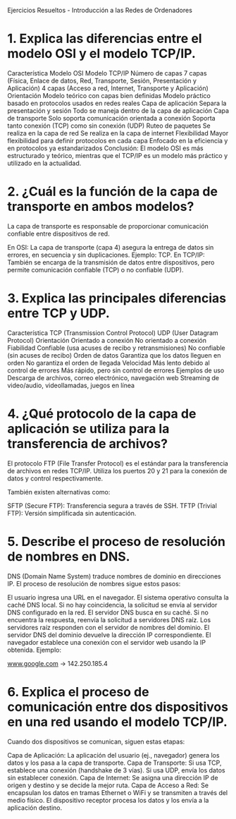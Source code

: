 Ejercicios Resueltos - Introducción a las Redes de Ordenadores

# 1. Explica las diferencias entre el modelo OSI y el modelo TCP/IP.
Característica	Modelo OSI	Modelo TCP/IP
Número de capas	7 capas (Física, Enlace de datos, Red, Transporte, Sesión, Presentación y Aplicación)	4 capas (Acceso a red, Internet, Transporte y Aplicación)
Orientación	Modelo teórico con capas bien definidas	Modelo práctico basado en protocolos usados en redes reales
Capa de aplicación	Separa la presentación y sesión	Todo se maneja dentro de la capa de aplicación
Capa de transporte	Solo soporta comunicación orientada a conexión	Soporta tanto conexión (TCP) como sin conexión (UDP)
Ruteo de paquetes	Se realiza en la capa de red	Se realiza en la capa de internet
Flexibilidad	Mayor flexibilidad para definir protocolos en cada capa	Enfocado en la eficiencia y en protocolos ya estandarizados
Conclusión: El modelo OSI es más estructurado y teórico, mientras que el TCP/IP es un modelo más práctico y utilizado en la actualidad.

# 2. ¿Cuál es la función de la capa de transporte en ambos modelos?
La capa de transporte es responsable de proporcionar comunicación confiable entre dispositivos de red.

En OSI: La capa de transporte (capa 4) asegura la entrega de datos sin errores, en secuencia y sin duplicaciones. Ejemplo: TCP.
En TCP/IP: También se encarga de la transmisión de datos entre dispositivos, pero permite comunicación confiable (TCP) o no confiable (UDP).
# 3. Explica las principales diferencias entre TCP y UDP.
Característica	TCP (Transmission Control Protocol)	UDP (User Datagram Protocol)
Orientación	Orientado a conexión	No orientado a conexión
Fiabilidad	Confiable (usa acuses de recibo y retransmisiones)	No confiable (sin acuses de recibo)
Orden de datos	Garantiza que los datos lleguen en orden	No garantiza el orden de llegada
Velocidad	Más lento debido al control de errores	Más rápido, pero sin control de errores
Ejemplos de uso	Descarga de archivos, correo electrónico, navegación web	Streaming de video/audio, videollamadas, juegos en línea
# 4. ¿Qué protocolo de la capa de aplicación se utiliza para la transferencia de archivos?
El protocolo FTP (File Transfer Protocol) es el estándar para la transferencia de archivos en redes TCP/IP. Utiliza los puertos 20 y 21 para la conexión de datos y control respectivamente.

También existen alternativas como:

SFTP (Secure FTP): Transferencia segura a través de SSH.
TFTP (Trivial FTP): Versión simplificada sin autenticación.
# 5. Describe el proceso de resolución de nombres en DNS.
DNS (Domain Name System) traduce nombres de dominio en direcciones IP. El proceso de resolución de nombres sigue estos pasos:

El usuario ingresa una URL en el navegador.
El sistema operativo consulta la caché DNS local.
Si no hay coincidencia, la solicitud se envía al servidor DNS configurado en la red.
El servidor DNS busca en su caché. Si no encuentra la respuesta, reenvía la solicitud a servidores DNS raíz.
Los servidores raíz responden con el servidor de nombres del dominio.
El servidor DNS del dominio devuelve la dirección IP correspondiente.
El navegador establece una conexión con el servidor web usando la IP obtenida.
Ejemplo:

www.google.com → 142.250.185.4
# 6. Explica el proceso de comunicación entre dos dispositivos en una red usando el modelo TCP/IP.
Cuando dos dispositivos se comunican, siguen estas etapas:

Capa de Aplicación: La aplicación del usuario (ej., navegador) genera los datos y los pasa a la capa de transporte.
Capa de Transporte:
Si usa TCP, establece una conexión (handshake de 3 vías).
Si usa UDP, envía los datos sin establecer conexión.
Capa de Internet: Se asigna una dirección IP de origen y destino y se decide la mejor ruta.
Capa de Acceso a Red: Se encapsulan los datos en tramas Ethernet o WiFi y se transmiten a través del medio físico.
El dispositivo receptor procesa los datos y los envía a la aplicación destino.